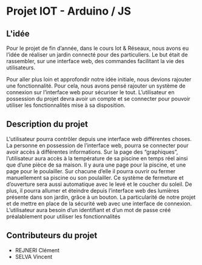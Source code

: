 # Projet IOT - Arduino / JS

## L'idée
Pour le projet de fin d’année, dans le cours Iot & Réseaux, nous avons eu l’idée de réaliser un jardin connecté pour des particuliers. Le but était de rassembler, sur une interface web, des commandes facilitant la vie des utilisateurs.

Pour aller plus loin et approfondir notre idée initiale, nous devions rajouter une fonctionnalité. Pour cela, nous avons pensé rajouter un système de connexion sur l’interface web pour sécuriser le tout. L’utilisateur en possession du projet devra avoir un compte et se connecter pour pouvoir utiliser les fonctionnalités mise à sa disposition.

## Description du projet
L'utilisateur pourra contrôler depuis une interface web différentes choses. La personne en possession de l’interface web, pourra se connecter pour avoir accès à différentes informations.
Sur la page des “graphiques”, l’utilisateur aura accès à la température de sa piscine en temps réel ainsi que d’une pièce de sa maison.
Il y aura une page pour la piscine, et une page pour le poulailler. Sur chacune d’elle il pourra ouvrir ou fermer manuellement sa piscine ou son poulailler. Ce système de fermeture et d’ouverture sera aussi automatique avec le levé et le coucher du soleil.
De plus, il pourra allumer et éteindre depuis l’interface web des lumières présente dans son jardin, grâce à un bouton.
La particularité de notre projet et de mettre en place de la sécurité web avec une interface de connexion. L’utilisateur aura besoin d’un identifiant et d’un mot de passe créé préalablement pour utiliser les fonctionnalités


## Contributeurs du projet

* REJNERI Clément
* SELVA Vincent
